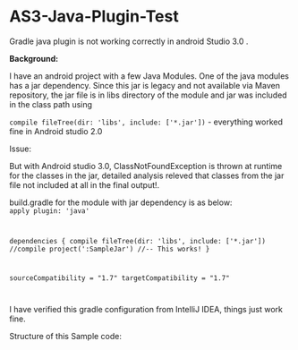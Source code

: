 # AS3-Java-Plugin-Test
Gradle java plugin is not working correctly in android Studio 3.0 .

<b>Background:</b> 

I have an android project with a few Java Modules. One of the java modules has a jar dependency. Since this jar is legacy and not available via Maven repository, the jar file is in libs directory of the module and jar was included in the class path using  

<code>compile fileTree(dir: 'libs', include: ['*.jar'])</code> - everything worked fine in Android studio 2.0  

Issue:

But with Android studio 3.0, ClassNotFoundException is thrown at runtime for the classes in the jar, detailed analysis releved that classes from the jar file not included at all in the final output!.

build.gradle for the module with jar dependency is as below:
<code>
apply plugin: 'java'

dependencies {
   compile fileTree(dir: 'libs', include: ['*.jar'])
   //compile project(':SampleJar') //-- This works!
}

sourceCompatibility = "1.7"
targetCompatibility = "1.7"

</code>

I have verified this gradle configuration from IntelliJ IDEA, things just work fine.

Structure of this Sample code:
